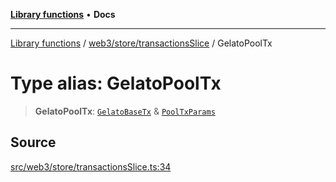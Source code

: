 [**Library functions**](../../../../README.md) • **Docs**

***

[Library functions](../../../../modules.md) / [web3/store/transactionsSlice](../README.md) / GelatoPoolTx

# Type alias: GelatoPoolTx

> **GelatoPoolTx**: [`GelatoBaseTx`](../../../adapters/GelatoAdapter/type-aliases/GelatoBaseTx.md) & [`PoolTxParams`](PoolTxParams.md)

## Source

[src/web3/store/transactionsSlice.ts:34](https://github.com/bgd-labs/fe-shared/blob/bcb81f075c57b42adfeb5f3e6c387d13f532f431/src/web3/store/transactionsSlice.ts#L34)
